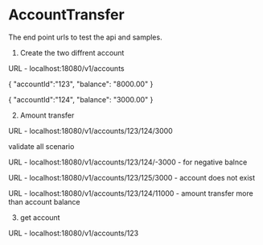 # AccountTransfer

The end point urls to test the api and samples.

1. Create the two diffrent account

URL - localhost:18080/v1/accounts

{
    "accountId":"123",
    "balance": "8000.00"
}

{
    "accountId":"124",
    "balance": "3000.00"
}

2. Amount transfer

URL - localhost:18080/v1/accounts/123/124/3000

validate all scenario

URL - localhost:18080/v1/accounts/123/124/-3000 - for negative balnce    

URL - localhost:18080/v1/accounts/123/125/3000 - account does not exist

URL - localhost:18080/v1/accounts/123/124/11000 - amount transfer more than account balance


3. get account
   
URL - localhost:18080/v1/accounts/123
  

